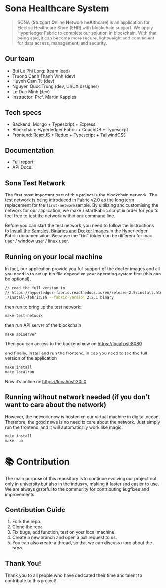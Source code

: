 # Sona Healthcare System

> SONA (**S**tuttgart **O**nline **N**etwork he**A**lthcare) is an application for Electric Healthcare Store (EHR) with blockchain support. We apply Hyperledger Fabric to complete our solution in blockchain. With that being said, it can become more secure, lightweight and convenient for data access, management, and security.
> 

## Our team

- Bui Le Phi Long: (team lead)
- Truong Canh Thanh Vinh (dev)
- Huynh Cam Tu (dev)
- Nguyen Quoc Trung (dev, UI/UX designer)
- Le Duc Minh (dev)
- Instructor: Prof. Martin Kapples

## Tech specs

- Backend: Mongo + Typescript + Express
- Blockchain: Hyperledger Fabric + CouchDB + Typescript
- Frontend: ReactJS + Redux + Typescript + TailwindCSS

## Documentation

- Full report:
- API Docs:

## Sona Test Network

The first most important part of this project is the blockchain network. The test network is being introduced in Fabric v2.0 as the long term replacement for the `first-network`sample. By ultilizing and customising the network for our application, we make a startFabric script in order for you to feel free to test the network within one command line.

Before you can start the test network, you need to follow the instructions to [Install the Samples, Binaries and Docker Images](https://hyperledger-fabric.readthedocs.io/en/latest/install.html) in the Hyperledger Fabric documentation. Because the “bin” folder can be different for mac user / window user / linux user. 

## Running on your local machine

In fact, our application provide you full support of the docker images and all you need is to set up bin file depend on your operating system first (this can be optional),

```bash
// read the full version in
// https://hyperledger-fabric.readthedocs.io/en/release-2.5/install.html
./install-fabric.sh --fabric-version 2.2.1 binary
```

then run to bring up the test network: 

```makefile
make test-network
```

then run API server of the blockchain 

```makefile
make apiserver
```

Then you can access to the backend now on [https://locahost:8080](https://locahost:8080) 

and finally, install and run the frontend, in cas you need to see the full version of the application

```makefile
make install
make localrun
```

Now it’s online on [https://locahost:3000](https://locahost:3000)

## Running without network needed (if you don’t want to care about the network)

However, the network now is hosted on our virtual machine in digital ocean. Therefore, the good news is no need to care about the network. Just simply run the frontend, and it will automatically work like magic. 

```makefile
make install
make run
```

# 📚 Contribution

The main purpose of this repository is to continue evolving our project not only in university but also in the industry, making it faster and easier to use. We are always grateful to the community for contributing bugfixes and improvements. 

## Contribution Guide

1. Fork the repo.
2. Clone the repo.
3. Fix bugs, add function, test on your local machine.
4. Create a new branch and open a pull request to us.
5. You can also create a thread, so that we can discuss more about the repo.

## Thank You!

Thank you to all people who have dedicated their time and talent to contribute to this project!